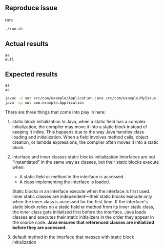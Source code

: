 ## Reproduce issue

run:

```sh
./run.sh
```

## Actual results

```
aa
null
```

## Expected results

```
aa
aa
```

```sh
javac -d out src/com/example/Application.java src/com/example/MyIssue.java   
java -cp out com.example.Application
```

There are three things that come into play in here:

1. static block initialization
   In Java, when a static field has a complex initialization, the compiler may move it into a static block instead of
   keeping it inline. This happens due to the way Java handles class loading and initialization.
   When a field involves method calls, object creation, or lambda expressions, the compiler often moves it into a static
   block.
2. interface and inner classes static blocks initialization
   Interfaces are not "instantiated" in the same way as classes, but their static blocks execute when:
    - A static field or method in the interface is accessed.
    - A class implementing the interface is loaded.

   Static blocks in an interface execute when the interface is first used.
   Inner static classes are independent—their static blocks execute only when the inner class is accessed for the first
   time.
   If the interface's static block relies on a static field or method from its inner static class, the inner class gets
   initialized first before the interface.
   Java loads classes and executes their static initializers in the order they appear in the source code.
   **Java ensures that referenced classes are initialized before they are accessed.**
3. default method in the interface that messes with static block initialization
